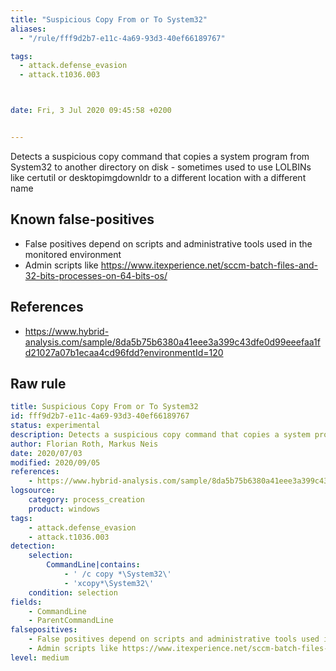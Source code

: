 ```yaml
---
title: "Suspicious Copy From or To System32"
aliases:
  - "/rule/fff9d2b7-e11c-4a69-93d3-40ef66189767"

tags:
  - attack.defense_evasion
  - attack.t1036.003



date: Fri, 3 Jul 2020 09:45:58 +0200


---
```


Detects a suspicious copy command that copies a system program from System32 to another directory on disk - sometimes used to use LOLBINs like certutil or desktopimgdownldr to a different location with a different name

<!--more-->


## Known false-positives

* False positives depend on scripts and administrative tools used in the monitored environment
* Admin scripts like https://www.itexperience.net/sccm-batch-files-and-32-bits-processes-on-64-bits-os/



## References

* https://www.hybrid-analysis.com/sample/8da5b75b6380a41eee3a399c43dfe0d99eeefaa1fd21027a07b1ecaa4cd96fdd?environmentId=120


## Raw rule
```yaml
title: Suspicious Copy From or To System32
id: fff9d2b7-e11c-4a69-93d3-40ef66189767
status: experimental
description: Detects a suspicious copy command that copies a system program from System32 to another directory on disk - sometimes used to use LOLBINs like certutil or desktopimgdownldr to a different location with a different name
author: Florian Roth, Markus Neis
date: 2020/07/03
modified: 2020/09/05
references:
    - https://www.hybrid-analysis.com/sample/8da5b75b6380a41eee3a399c43dfe0d99eeefaa1fd21027a07b1ecaa4cd96fdd?environmentId=120
logsource:
    category: process_creation
    product: windows
tags:
    - attack.defense_evasion
    - attack.t1036.003
detection:
    selection:
        CommandLine|contains: 
            - ' /c copy *\System32\'
            - 'xcopy*\System32\'
    condition: selection
fields:
    - CommandLine
    - ParentCommandLine
falsepositives:
    - False positives depend on scripts and administrative tools used in the monitored environment
    - Admin scripts like https://www.itexperience.net/sccm-batch-files-and-32-bits-processes-on-64-bits-os/
level: medium

```
